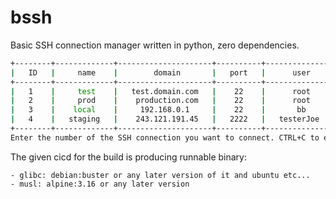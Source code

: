 # bssh
Basic SSH connection manager written in python, zero dependencies.

```sh
+--------+-------------+---------------------+----------+---------------+-------------------+
|   ID   |     name    |        domain       |   port   |      user     |      keyFile      |
+--------+-------------+---------------------+----------+---------------+-------------------+
|   1    |     test    |   test.domain.com   |    22    |      root     |                   |
|   2    |     prod    |    production.com   |    22    |      root     |                   |
|   3    |    local    |     192.168.0.1     |    22    |       bb      |   ~/.ssh/id_rsa   |
|   4    |   staging   |    243.121.191.45   |   2222   |   testerJoe   |                   |
+--------+-------------+---------------------+----------+---------------+-------------------+
Enter the number of the SSH connection you want to connect. CTRL+C to exit. [m] for menu: 
```

The given cicd for the build is producing runnable binary:

    - glibc: debian:buster or any later version of it and ubuntu etc...
    - musl: alpine:3.16 or any later version
